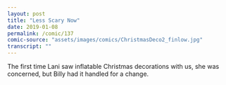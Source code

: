 ```yaml
---
layout: post
title: "Less Scary Now"
date: 2019-01-08
permalink: /comic/137
comic-source: "assets/images/comics/ChristmasDeco2_finlow.jpg"
transcript: ""
---
```


The first time Lani saw inflatable Christmas decorations with us, she was concerned, but Billy had it handled for a change.
